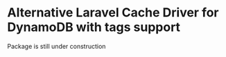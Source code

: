 # Alternative Laravel Cache Driver for DynamoDB with tags support

Package is still under construction

